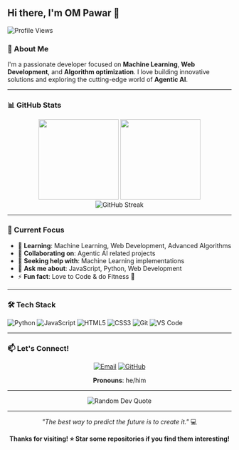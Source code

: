 ## Hi there, I'm OM Pawar 👋

![Profile Views](https://komarev.com/ghpvc/?username=OMpawar140&label=PROFILE+VIEWS&color=brightgreen&style=for-the-badge)

### 🚀 About Me
I'm a passionate developer focused on **Machine Learning**, **Web Development**, and **Algorithm optimization**. I love building innovative solutions and exploring the cutting-edge world of **Agentic AI**.

---

### 📊 GitHub Stats
<div align="center">
  <img height="180em" src="https://github-readme-stats.vercel.app/api?username=OMpawar140&show_icons=true&theme=tokyonight&include_all_commits=true&count_private=true" />
  <img height="180em" src="https://github-readme-stats.vercel.app/api/top-langs/?username=OMpawar140&layout=compact&langs_count=8&theme=tokyonight" />
</div>

<div align="center">
  <img src="https://github-readme-streak-stats.herokuapp.com/?user=OMpawar140&theme=tokyonight" alt="GitHub Streak" />
</div>

---

### 🎯 Current Focus
- 🌱 **Learning**: Machine Learning, Web Development, Advanced Algorithms
- 👯 **Collaborating on**: Agentic AI related projects
- 🤔 **Seeking help with**: Machine Learning implementations
- 💬 **Ask me about**: JavaScript, Python, Web Development
- ⚡ **Fun fact**: Love to Code & do Fitness 💪

---

### 🛠️ Tech Stack
![Python](https://img.shields.io/badge/-Python-3776AB?style=flat-square&logo=python&logoColor=white)
![JavaScript](https://img.shields.io/badge/-JavaScript-F7DF1E?style=flat-square&logo=javascript&logoColor=black)
![HTML5](https://img.shields.io/badge/-HTML5-E34F26?style=flat-square&logo=html5&logoColor=white)
![CSS3](https://img.shields.io/badge/-CSS3-1572B6?style=flat-square&logo=css3&logoColor=white)
![Git](https://img.shields.io/badge/-Git-F05032?style=flat-square&logo=git&logoColor=white)
![VS Code](https://img.shields.io/badge/-VS%20Code-007ACC?style=flat-square&logo=visual-studio-code&logoColor=white)

---

### 📫 Let's Connect!
<div align="center">
  
[![Email](https://img.shields.io/badge/-Email-D14836?style=for-the-badge&logo=gmail&logoColor=white)](mailto:ompawar2324@gmail.com)
[![GitHub](https://img.shields.io/badge/-GitHub-181717?style=for-the-badge&logo=github&logoColor=white)](https://github.com/OMpawar140)

**Pronouns**: he/him

</div>

---

<div align="center">
  <img src="https://quotes-github-readme.vercel.app/api?type=horizontal&theme=tokyonight" alt="Random Dev Quote" />
</div>

---

<div align="center">
  
*"The best way to predict the future is to create it."* 💻

**Thanks for visiting! ⭐️ Star some repositories if you find them interesting!**

</div>
